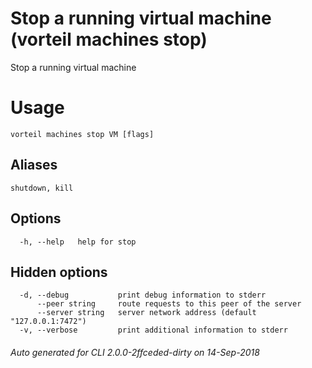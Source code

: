# Stop a running virtual machine (vorteil machines stop)

Stop a running virtual machine

# Usage

```
vorteil machines stop VM [flags]
```

## Aliases

```
shutdown, kill
```

## Options

```
  -h, --help   help for stop
```

## Hidden options

```
  -d, --debug           print debug information to stderr
      --peer string     route requests to this peer of the server
      --server string   server network address (default "127.0.0.1:7472")
  -v, --verbose         print additional information to stderr
```


###### Auto generated for CLI 2.0.0-2ffceded-dirty on 14-Sep-2018
